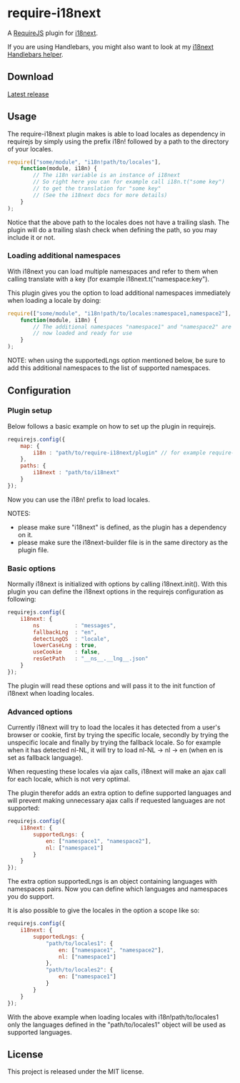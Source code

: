 # require-i18next

A [RequireJS](http://requirejs.org) plugin for [i18next](http://i18next.com).

If you are using Handlebars, you might also want to look at my
[i18next Handlebars helper](https://github.com/jcbvm/handlebars-i18next).

## Download

[Latest release](https://github.com/jcbvm/require-i18next/releases/latest)

## Usage

The require-i18next plugin makes is able to load locales as dependency in
requirejs by simply using the prefix i18n! followed by a path to the 
directory of your locales.

```javascript
require(["some/module", "i18n!path/to/locales"],
    function(module, i18n) {
        // The i18n variable is an instance of i18next
        // So right here you can for example call i18n.t("some key")
        // to get the translation for "some key"
        // (See the i18next docs for more details)
    }
);
```

Notice that the above path to the locales does not have a trailing slash.
The plugin will do a trailing slash check when defining the path, so you
may include it or not.

### Loading additional namespaces

With i18next you can load multiple namespaces and refer to them when 
calling translate with a key (for example i18next.t("namespace:key").

This plugin gives you the option to load additional namespaces 
immediately when loading a locale by doing:

```javascript
require(["some/module", "i18n!path/to/locales:namespace1,namespace2"],
    function(module, i18n) {
        // The additional namespaces "namespace1" and "namespace2" are
        // now loaded and ready for use
    }
);
```
NOTE: when using the supportedLngs option mentioned below, be sure to
add this additional namespaces to the list of supported namespaces.

## Configuration

### Plugin setup

Below follows a basic example on how to set up the plugin in requirejs.

```javascript
requirejs.config({
    map: {
        i18n : "path/to/require-i18next/plugin" // for example require-i18next/i18next
    },
    paths: {
        i18next : "path/to/i18next"
    }
});
```

Now you can use the i18n! prefix to load locales.

NOTES: 
- please make sure "i18next" is defined, as the plugin has a dependency on it.
- please make sure the i18next-builder file is in the same directory as the plugin file.

### Basic options

Normally i18next is initialized with options by calling i18next.init().
With this plugin you can define the i18next options in the requirejs
configuration as following:

```javascript
requirejs.config({
    i18next: {
        ns           : "messages",
        fallbackLng  : "en",
        detectLngQS  : "locale",
        lowerCaseLng : true,
        useCookie    : false,
        resGetPath   : "__ns__.__lng__.json"
    }
});
```

The plugin will read these options and will pass it to the init function 
of i18next when loading locales.

### Advanced options

Currently i18next will try to load the locales it has detected from a
user's browser or cookie, first by trying the specific locale, secondly by
trying the unspecific locale and finally by trying the fallback locale. 
So for example when it has detected nl-NL, it will try to load 
nl-NL -> nl -> en (when en is set as fallback language). 

When requesting these locales via ajax calls, i18next will make an ajax 
call for each locale, which is not very optimal.

The plugin therefor adds an extra option to define supported languages and
will prevent making unnecessary ajax calls if requested languages are not
supported:

```javascript
requirejs.config({
    i18next: {
        supportedLngs: {
            en: ["namespace1", "namespace2"],
            nl: ["namespace1"]
        }
    }
});
```

The extra option supportedLngs is an object containing languages with 
namespaces pairs. Now you can define which languages and namespaces you
do support.

It is also possible to give the locales in the option a scope like so:

```javascript
requirejs.config({
    i18next: {
        supportedLngs: {
            "path/to/locales1": {
                en: ["namespace1", "namespace2"],
                nl: ["namespace1"]
            },
            "path/to/locales2": {
                en: ["namespace1"]
            }
        }
    }
});
```

With the above example when loading locales with i18n!path/to/locales1
only the languages defined in the "path/to/locales1" object will be
used as supported languages.

## License

This project is released under the MIT license.
